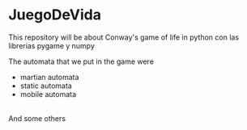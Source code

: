 # JuegoDeVida
 This repository will be about Conway's game of life in python
 con las librerias pygame y numpy

The automata that we put in the game were
<ul>
 <li>martian automata</li>
 <li>static automata</li>
 <li>mobile automata</li>
</ul>
<br>
And some others
